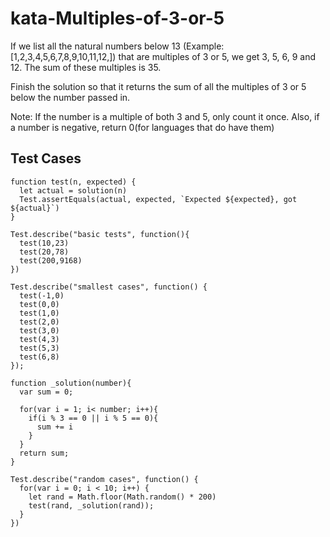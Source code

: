 # kata-Multiples-of-3-or-5



If we list all the natural numbers below 13 (Example: [1,2,3,4,5,6,7,8,9,10,11,12,]) that are multiples of 3 or 5, we get 3, 5, 6, 9 and 12. The sum of these multiples is 35.

Finish the solution so that it returns the sum of all the multiples of 3 or 5 below the number passed in.

Note: If the number is a multiple of both 3 and 5, only count it once. Also, if a number is negative, return 0(for languages that do have them)








Test Cases
-
    function test(n, expected) {
      let actual = solution(n)
      Test.assertEquals(actual, expected, `Expected ${expected}, got ${actual}`)
    }

    Test.describe("basic tests", function(){
      test(10,23)
      test(20,78)
      test(200,9168)
    })

    Test.describe("smallest cases", function() {
      test(-1,0)
      test(0,0)
      test(1,0)
      test(2,0)
      test(3,0)
      test(4,3)
      test(5,3)
      test(6,8)
    });

    function _solution(number){
      var sum = 0;

      for(var i = 1; i< number; i++){
        if(i % 3 == 0 || i % 5 == 0){
          sum += i
        }
      }
      return sum;
    }

    Test.describe("random cases", function() {
      for(var i = 0; i < 10; i++) {
        let rand = Math.floor(Math.random() * 200)
        test(rand, _solution(rand));
      }
    })
